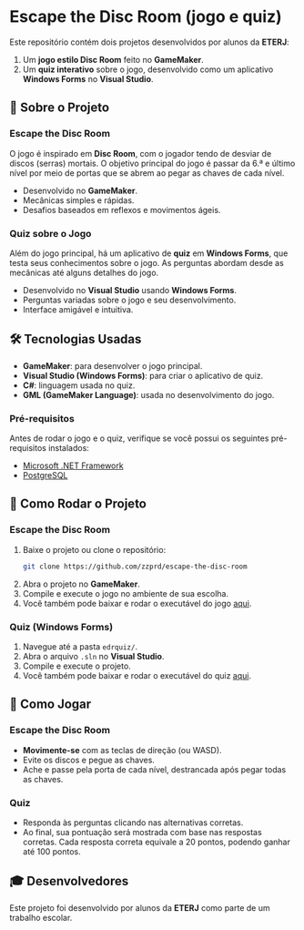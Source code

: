 # Escape the Disc Room (jogo e quiz)

Este repositório contém dois projetos desenvolvidos por alunos da **ETERJ**:
1. Um **jogo estilo Disc Room** feito no **GameMaker**.
2. Um **quiz interativo** sobre o jogo, desenvolvido como um aplicativo **Windows Forms** no **Visual Studio**.

## 📜 Sobre o Projeto

### Escape the Disc Room

O jogo é inspirado em **Disc Room**, com o jogador tendo de desviar de discos (serras) mortais. O objetivo principal do jogo é passar da 6.ª e último nível por meio de portas que se abrem ao pegar as chaves de cada nível.

- Desenvolvido no **GameMaker**.
- Mecânicas simples e rápidas.
- Desafios baseados em reflexos e movimentos ágeis.

### Quiz sobre o Jogo

Além do jogo principal, há um aplicativo de **quiz** em **Windows Forms**, que testa seus conhecimentos sobre o jogo. As perguntas abordam desde as mecânicas até alguns detalhes do jogo.

- Desenvolvido no **Visual Studio** usando **Windows Forms**.
- Perguntas variadas sobre o jogo e seu desenvolvimento.
- Interface amigável e intuitiva.

## 🛠️ Tecnologias Usadas

- **GameMaker**: para desenvolver o jogo principal.
- **Visual Studio (Windows Forms)**: para criar o aplicativo de quiz.
- **C#**: linguagem usada no quiz.
- **GML (GameMaker Language)**: usada no desenvolvimento do jogo.

### Pré-requisitos

Antes de rodar o jogo e o quiz, verifique se você possui os seguintes pré-requisitos instalados:

- [Microsoft .NET Framework](https://dotnet.microsoft.com/download/dotnet-framework)
- [PostgreSQL](https://www.postgresql.org/download)

## 🚀 Como Rodar o Projeto

### Escape the Disc Room

1. Baixe o projeto ou clone o repositório:
   ```bash
   git clone https://github.com/zzprd/escape-the-disc-room
   ```
2. Abra o projeto no **GameMaker**.
3. Compile e execute o jogo no ambiente de sua escolha.
4. Você também pode baixar e rodar o executável do jogo [aqui](./escape%20the%20disc%20room.exe).

### Quiz (Windows Forms)

1. Navegue até a pasta `edrquiz/`.
2. Abra o arquivo `.sln` no **Visual Studio**.
3. Compile e execute o projeto.
4. Você também pode baixar e rodar o executável do quiz [aqui](./edrquiz/escapethediscroomquiz/bin/Release/escapethediscroomquiz.exe).

<!-- TODO Compilar de novo para aplicar as mudanças na pontuação -->

## 📖 Como Jogar

### Escape the Disc Room

- **Movimente-se** com as teclas de direção (ou WASD).
- Evite os discos e pegue as chaves.
- Ache e passe pela porta de cada nível, destrancada após pegar todas as chaves.

### Quiz

- Responda às perguntas clicando nas alternativas corretas.
- Ao final, sua pontuação será mostrada com base nas respostas corretas. Cada resposta correta equivale a 20 pontos, podendo ganhar até 100 pontos.

## 🎓 Desenvolvedores

Este projeto foi desenvolvido por alunos da **ETERJ** como parte de um trabalho escolar.